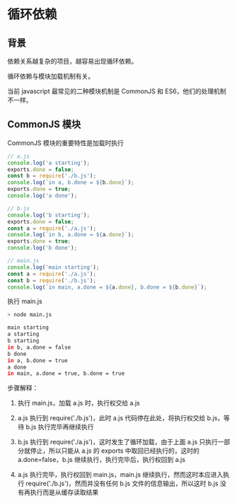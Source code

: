 # 循环依赖

## 背景

依赖关系越复杂的项目，越容易出现循环依赖。

循环依赖与模块加载机制有关。

当前 javascript 最常见的二种模块机制是 CommonJS 和 ES6，他们的处理机制不一样。

## CommonJS 模块

CommonJS 模块的重要特性是加载时执行

```js
// a.js
console.log('a starting');
exports.done = false;
const b = require('./b.js');
console.log(`in a, b.done = ${b.done}`);
exports.done = true;
console.log('a done');
```

```js
// b.js
console.log('b starting');
exports.done = false;
const a = require('./a.js');
console.log(`in b, a.done = ${a.done}`);
exports.done = true;
console.log('b done');
```

```js
// main.js
console.log('main starting');
const a = require('./a.js');
const b = require('./b.js');
console.log(`in main, a.done = ${a.done}, b.done = ${b.done}`);
```

执行 main.js

```bash
> node main.js

main starting
a starting
b starting
in b, a.done = false
b done
in a, b.done = true
a done
in main, a.done = true, b.done = true
```

步骤解释：

1. 执行 main.js，加载 a.js 时，执行权交给 a.js

2. a.js 执行到 require('./b.js')，此时 a.js 代码停在此处，将执行权交给 b.js，等待 b.js 执行完毕再继续执行

3. b.js 执行到 require('./a.js')，这时发生了循环加载，由于上面 a.js 只执行一部分就停止，所以只能从 a.js 的 exports 中取回已经执行的，这时的 a.done=false，b.js 继续执行，执行完毕后，执行权回到 a.js

4. a.js 执行完毕，执行权回到 main.js，main.js 继续执行，然而这时本应进入执行 require('./b.js')，然而并没有任何 b.js 文件的信息输出，所以这时 b.js 没有再执行而是从缓存读取结果
